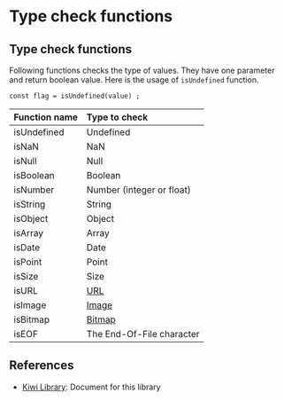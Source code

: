 # Type check functions

## Type check functions
Following functions checks the type of values.
They have one parameter and return boolean value.
Here is the usage of `isUndefined` function.
````
const flag = isUndefined(value) ;
````
|Function name  |Type to check              |
|:---           |:---                       |
|isUndefined    |Undefined                  |
|isNaN          |NaN                        |
|isNull         |Null                       |
|isBoolean      |Boolean                    |
|isNumber       |Number (integer or float)  |
|isString       |String                     |
|isObject       |Object                     |
|isArray        |Array                      |
|isDate         |Date                       |
|isPoint        |Point                      |
|isSize         |Size                           |
|isURL          |[URL](https://github.com/steelwheels/KiwiScript/blob/master/KiwiLibrary/Document/Class/URL.md) |
|isImage        |[Image](https://github.com/steelwheels/KiwiScript/blob/master/KiwiLibrary/Document/Class/Image.md) |
|isBitmap       |[Bitmap](https://github.com/steelwheels/Amber/blob/master/Document/DataFormat/Bitmap.md) |
|isEOF          |The End-Of-File character      |

## References
* [Kiwi Library](https://github.com/steelwheels/KiwiScript/blob/master/KiwiLibrary/Document/Library.md): Document for this library
